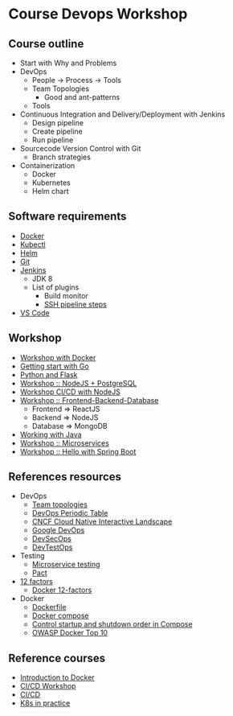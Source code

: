 # Course Devops Workshop

## Course outline
* Start with Why and Problems
* DevOps
  * People -> Process -> Tools
  * Team Topologies 
    * Good and ant-patterns
  * Tools
* Continuous Integration and Delivery/Deployment with Jenkins
  * Design pipeline
  * Create pipeline
  * Run pipeline  
* Sourcecode Version Control with Git
  * Branch strategies 
* Containerization
  * Docker
  * Kubernetes
  * Helm chart 

## Software requirements
* [Docker](https://www.docker.com/)
* [Kubectl](https://kubernetes.io/docs/tasks/tools/)
* [Helm](https://helm.sh/)
* [Git](https://git-scm.com/)
* [Jenkins](https://www.jenkins.io/)
  * JDK 8
  * List of plugins
    * Build monitor
    * [SSH pipeline steps](https://plugins.jenkins.io/ssh-steps/)
* [VS Code](https://code.visualstudio.com/)

## Workshop
* [Workshop with Docker](https://github.com/up1/workshop-docker-languages)
* [Getting start with Go](https://github.com/up1/workshop-devops-go)
* [Python and Flask](https://github.com/up1/workshop-python-flask)
* [Workshop :: NodeJS + PostgreSQL](https://github.com/up1/workshop-nodejs-docker)
* [Workshop CI/CD with NodeJS](https://github.com/up1/workshop-nodejs-ci-cd)
* [Workshop :: Frontend-Backend-Database](https://github.com/up1/workshop-docker-k8s-helm)
  * Frontend => ReactJS
  * Backend => NodeJS
  * Database => MongoDB
* [Working with Java](https://github.com/up1/workshop-java-web-tdd/)
* [Workshop :: Microservices](https://github.com/up1/workshop-docker-k8s)
* [Workshop :: Hello with Spring Boot](https://github.com/up1/workshop-java-springboot-docker-k8s)

## References resources
* DevOps
  * [Team topologies](https://web.devopstopologies.com/)
  * [DevOps Periodic Table](https://digital.ai/periodic-table-of-devops-tools) 
  * [CNCF Cloud Native Interactive Landscape](https://landscape.cncf.io/)
  * [Google DevOps](https://cloud.google.com/devops)
  * [DevSecOps](https://www.devsecops.org/)
  * [DevTestOps](https://www.somkiat.cc/the-road-to-devtestops/)
* Testing
  * [Microservice testing](https://martinfowler.com/articles/microservice-testing)
  * [Pact](https://docs.pact.io/pact_broker) 
* [12 factors](https://12factor.net/)
  * [Docker 12-factors](https://github.com/docker/labs/blob/master/12factor/README.md) 
* Docker
  * [Dockerfile](https://docs.docker.com/engine/reference/builder/)
  * [Docker compose](https://docs.docker.com/compose/compose-file/compose-file-v3/)
  * [Control startup and shutdown order in Compose](https://docs.docker.com/compose/startup-order/)
  * [OWASP Docker Top 10](https://github.com/OWASP/Docker-Security)

## Reference courses
* [Introduction to Docker](https://github.com/up1/course-introduction-docker)
* [CI/CD Workshop](https://github.com/up1/workshop-ci-cd-with-jenkins)
* [CI/CD](https://github.com/up1/course-ci-cd-with-jenkins)
* [K8s in practice](https://github.com/up1/course-kubernetes-in-practice)
